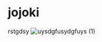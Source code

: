 # jojoki
rstgdsy
![uysdgfusydgfuys (1)](https://github.com/jojokinton/jojoki/assets/162744798/de8096a9-d066-48e2-aec4-d13d324d56f9)
